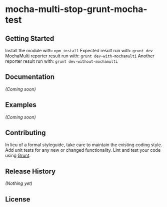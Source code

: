 # mocha-multi-stop-grunt-mocha-test


## Getting Started
Install the module with: `npm install`
Expected result run with: `grunt dev`
MochaMulti reporter result run with: `grunt dev-with-mochamulti`
Another reporter result run with: `grunt dev-without-mochamulti`

## Documentation
_(Coming soon)_

## Examples
_(Coming soon)_

## Contributing
In lieu of a formal styleguide, take care to maintain the existing coding style. Add unit tests for any new or changed functionality. Lint and test your code using [Grunt](http://gruntjs.com/).

## Release History
_(Nothing yet)_

## License

